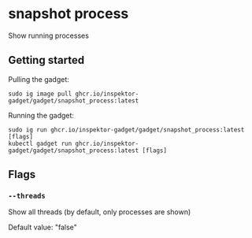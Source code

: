 # snapshot process

Show running processes

## Getting started
Pulling the gadget:
```
sudo ig image pull ghcr.io/inspektor-gadget/gadget/snapshot_process:latest
```
Running the gadget:
```
sudo ig run ghcr.io/inspektor-gadget/gadget/snapshot_process:latest [flags]
kubectl gadget run ghcr.io/inspektor-gadget/gadget/snapshot_process:latest [flags]
```

## Flags

### `--threads`
Show all threads (by default, only processes are shown)

Default value: "false"
